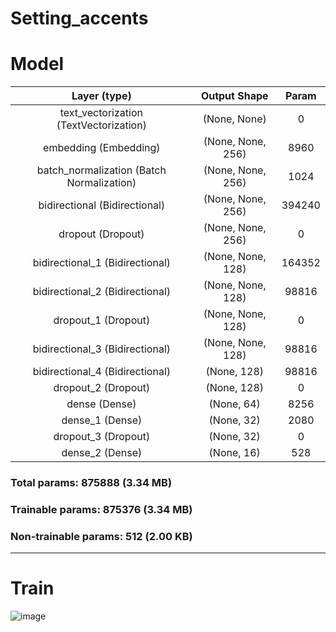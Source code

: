 # Setting_accents

# Model

 Layer (type) |Output Shape  |    Param   
:------------:|:------------:|:------------:|
 text_vectorization (TextVectorization)  | (None, None)  |     0                                                                                              
 embedding (Embedding)      | (None, None, 256)    |     8960      
 batch_normalization (Batch Normalization) | (None, None, 256)    | 1024                                         
 bidirectional (Bidirectional) | (None, None, 256)    |     394240                                                                                                                      
 dropout (Dropout)          | (None, None, 256)    |     0                     
 bidirectional_1 (Bidirectional) |  (None, None, 128)     |    164352              
 bidirectional_2 (Bidirectional)   | (None, None, 128)    |     98816         
 dropout_1 (Dropout)     |    (None, None, 128)     |    0                                                                    
 bidirectional_3 (Bidirectional) |  (None, None, 128)    |     98816                                       
 bidirectional_4 (Bidirectional) |  (None, 128)        |       98816                                                             
 dropout_2 (Dropout)     |    (None, 128)        |       0              
 dense (Dense)          |     (None, 64)        |        8256                             
 dense_1 (Dense)        |     (None, 32)       |         2080                                                
 dropout_3 (Dropout)     |    (None, 32)      |          0                                                            
 dense_2 (Dense)        |     (None, 16)      |          528                                                          

### Total params: 875888 (3.34 MB)

### Trainable params: 875376 (3.34 MB)

### Non-trainable params: 512 (2.00 KB)

_________________________________________________________________

# Train 
![image](https://github.com/BerezinDaniil/Setting_accents/assets/78606208/ac2a7d51-5cab-4f06-8363-1bb10144c019)

